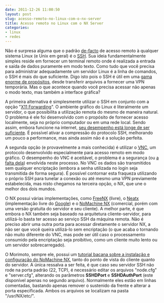 ```yaml
---
date: 2011-12-26 11:00:50
layout: post
slug: acesso-remoto-no-linux-com-o-nx-server
title: Acesso remoto no Linux com o NX Server
categories:
- linux
- redes
---
```


Não é surpresa alguma que o padrão [de-facto](http://en.wikipedia.org/wiki/De_facto) de acesso remoto à qualquer sistema Linux (e Unix em geral) é o [SSH](http://en.wikipedia.org/wiki/Secure_Shell). Sua ideia fundamentalmente simples reside em fornecer um terminal remoto onde é realizada a entrada e saída de dados puramente em modo texto. Como tudo que você precisa para administrar adequadamente um servidor Linux é a linha de comandos, o SSH é mais do que suficiente. Digo isto pois o SSH é útil em uma [gama enorme de propósitos](http://br-linux.org/2010/be-a-ba-do-ssh-parte-1/), desde transferir arquivos a fornecer uma VPN temporária. Mas o que acontece quando você precisa acessar não apenas o modo texto, mas também a interface gráfica?

A primeira alternativa é simplesmente utilizar o SSH em conjunto com a opção "[X11 Forwarding](http://www.gta.ufrj.br/~natalia/SSH/x11.html)". O ambiente gráfico do Linux é literalmente um servidor, o que possibilita a utilização remota do mesmo de maneira natural. O problema é ele foi desenvolvido com o propósito de fornecer acesso localmente, seja no próprio computador ou em uma rede local. Sendo assim, embora funcione na internet, [seu desempenho está longe de ser suficiente](http://www.hardware.com.br/tutoriais/nx-server/pagina2.html). É possível ativar a compressão do protocolo SSH, melhorando um pouco a performance, mas ainda assim não é a solução perfeita.

A segunda opção (e provavelmente a mais conhecida) é utilizar o [VNC](http://en.wikipedia.org/wiki/Virtual_Network_Computing), um protocolo desenvolvido especialmente para acesso remoto em modo gráfico. O desempenho do VNC é aceitável, o problema é a segurança (ou [a falta dela](https://en.wikipedia.org/wiki/Virtual_Network_Computing#Security)) envolvida neste processo. No VNC os dados são transmitidos sem qualquer encriptação (embora a senha utilizada no login seja transmitida de forma segura). É possível contornar esta fraqueza utilizando o próprio SSH para tunelar a conexão ou até mesmo uma VPN previamente estabelecida, mas nisto chegamos na terceira opção, o NX, que une o melhor dos dois mundos.

O NX possui várias implementações, como [FreeNX](http://freenx.berlios.de/) (livre), o [Neatx](http://code.google.com/p/neatx/) (implementação livre do [Google](http://desciclopedia.ws/wiki/Imp%C3%A9rio_do_mal)) e o [NoMachine NX](http://www.nomachine.com/products.php) (comercial, porém com uma versão gratuita do servidor e seu cliente). A melhor parte, é que embora o NX também seja baseado na arquitetura cliente-servidor, para utilizá-lo basta ter acesso ao serviço SSH da máquina remota. Não é preciso abrir uma outra porta para acessar diretamente o servidor NX, a não ser que você queira utilizá-lo sem encriptação (o que acaba o tornando não muito diferente do VNC, mas pode ser útil caso o processamento consumido pela encriptação seja proibitivo, como um cliente muito lento ou um servidor sobrecarregado).

O Morimoto, sempre ele, possui um [tutorial bacana sobre a instalação e configuração do NoMachine NX](http://www.hardware.com.br/tutoriais/nx-server/), tanto do ponto de vista do cliente quanto do servidor. A única ressalva a ser feita, é que caso seu servidor SSH não rode na porta padrão (22, TCP), é necessário editar os arquivos "node.cfg" e "server.cfg", alterando os parâmetros **SSHDPort** e **SSHDAuthPort** (este disponível apenas no segundo arquivo). Normalmente eles estão em linhas comentadas, bastando apenas remover o sustenido da frente e alterar a porta especificada. Ambos os arquivos se localizam na pasta "/usr/NX/etc/".
